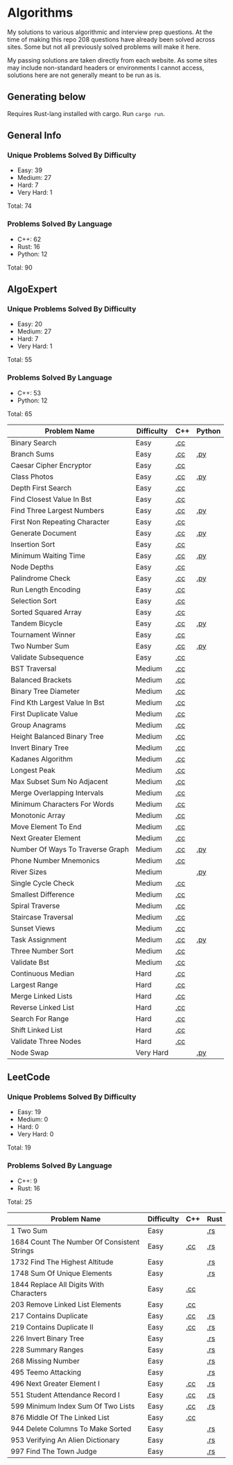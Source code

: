 # Algorithms

My solutions to various algorithmic and interview prep questions.
At the time of making this repo 208 questions have already been solved across sites.
Some but not all previously solved problems will make it here.

My passing solutions are taken directly from each website. As some sites may include non-standard headers or environments I cannot access, solutions here are not generally meant to be run as is.

## Generating below

Requires Rust-lang installed with cargo.
Run `cargo run`.

## General Info
### Unique Problems Solved By Difficulty
* Easy: 39
* Medium: 27
* Hard: 7
* Very Hard: 1

Total: 74

### Problems Solved By Language
* C++: 62
* Rust: 16
* Python: 12

Total: 90


## AlgoExpert
### Unique Problems Solved By Difficulty
* Easy: 20
* Medium: 27
* Hard: 7
* Very Hard: 1

Total: 55

### Problems Solved By Language
* C++: 53
* Python: 12

Total: 65


| Problem Name | Difficulty | C++ | Python |
| --- | --- | --- | --- |
| Binary Search | Easy | [.cc](./AlgoExpert/cpp/binary_search.cc) |  |
| Branch Sums | Easy | [.cc](./AlgoExpert/cpp/branch_sums.cc) | [.py](./AlgoExpert/python/branch_sums.py) |
| Caesar Cipher Encryptor | Easy | [.cc](./AlgoExpert/cpp/caesar_cipher_encryptor.cc) |  |
| Class Photos | Easy | [.cc](./AlgoExpert/cpp/class_photos.cc) | [.py](./AlgoExpert/python/class_photos.py) |
| Depth First Search | Easy | [.cc](./AlgoExpert/cpp/depth_first_search.cc) |  |
| Find Closest Value In Bst | Easy | [.cc](./AlgoExpert/cpp/find_closest_value_in_bst.cc) |  |
| Find Three Largest Numbers | Easy | [.cc](./AlgoExpert/cpp/find_three_largest_numbers.cc) | [.py](./AlgoExpert/python/find_three_largest_numbers.py) |
| First Non Repeating Character | Easy | [.cc](./AlgoExpert/cpp/first_non_repeating_character.cc) |  |
| Generate Document | Easy | [.cc](./AlgoExpert/cpp/generate_document.cc) | [.py](./AlgoExpert/python/generate_document.py) |
| Insertion Sort | Easy | [.cc](./AlgoExpert/cpp/insertion_sort.cc) |  |
| Minimum Waiting Time | Easy | [.cc](./AlgoExpert/cpp/minimum_waiting_time.cc) | [.py](./AlgoExpert/python/minimum_waiting_time.py) |
| Node Depths | Easy | [.cc](./AlgoExpert/cpp/node_depths.cc) |  |
| Palindrome Check | Easy | [.cc](./AlgoExpert/cpp/palindrome_check.cc) | [.py](./AlgoExpert/python/palindrome_check.py) |
| Run Length Encoding | Easy | [.cc](./AlgoExpert/cpp/run_length_encoding.cc) |  |
| Selection Sort | Easy | [.cc](./AlgoExpert/cpp/selection_sort.cc) |  |
| Sorted Squared Array | Easy | [.cc](./AlgoExpert/cpp/sorted_squared_array.cc) |  |
| Tandem Bicycle | Easy | [.cc](./AlgoExpert/cpp/tandem_bicycle.cc) | [.py](./AlgoExpert/python/tandem_bicycle.py) |
| Tournament Winner | Easy | [.cc](./AlgoExpert/cpp/tournament_winner.cc) |  |
| Two Number Sum | Easy | [.cc](./AlgoExpert/cpp/two_number_sum.cc) | [.py](./AlgoExpert/python/two_number_sum.py) |
| Validate Subsequence | Easy | [.cc](./AlgoExpert/cpp/validate_subsequence.cc) |  |
| BST Traversal | Medium | [.cc](./AlgoExpert/cpp/BST_traversal.cc) |  |
| Balanced Brackets | Medium | [.cc](./AlgoExpert/cpp/balanced_brackets.cc) |  |
| Binary Tree Diameter | Medium | [.cc](./AlgoExpert/cpp/binary_tree_diameter.cc) |  |
| Find Kth Largest Value In Bst | Medium | [.cc](./AlgoExpert/cpp/find_kth_largest_value_in_bst.cc) |  |
| First Duplicate Value | Medium | [.cc](./AlgoExpert/cpp/first_duplicate_value.cc) |  |
| Group Anagrams | Medium | [.cc](./AlgoExpert/cpp/group_anagrams.cc) |  |
| Height Balanced Binary Tree | Medium | [.cc](./AlgoExpert/cpp/height_balanced_binary_tree.cc) |  |
| Invert Binary Tree | Medium | [.cc](./AlgoExpert/cpp/invert_binary_tree.cc) |  |
| Kadanes Algorithm | Medium | [.cc](./AlgoExpert/cpp/kadanes_algorithm.cc) |  |
| Longest Peak | Medium | [.cc](./AlgoExpert/cpp/longest_peak.cc) |  |
| Max Subset Sum No Adjacent | Medium | [.cc](./AlgoExpert/cpp/max_subset_sum_no_adjacent.cc) |  |
| Merge Overlapping Intervals | Medium | [.cc](./AlgoExpert/cpp/merge_overlapping_intervals.cc) |  |
| Minimum Characters For Words | Medium | [.cc](./AlgoExpert/cpp/minimum_characters_for_words.cc) |  |
| Monotonic Array | Medium | [.cc](./AlgoExpert/cpp/monotonic_array.cc) |  |
| Move Element To End | Medium | [.cc](./AlgoExpert/cpp/move_element_to_end.cc) |  |
| Next Greater Element | Medium | [.cc](./AlgoExpert/cpp/next_greater_element.cc) |  |
| Number Of Ways To Traverse Graph | Medium | [.cc](./AlgoExpert/cpp/number_of_ways_to_traverse_graph.cc) | [.py](./AlgoExpert/python/number_of_ways_to_traverse_graph.py) |
| Phone Number Mnemonics | Medium | [.cc](./AlgoExpert/cpp/phone_number_mnemonics.cc) |  |
| River Sizes | Medium |  | [.py](./AlgoExpert/python/river_sizes.py) |
| Single Cycle Check | Medium | [.cc](./AlgoExpert/cpp/single_cycle_check.cc) |  |
| Smallest Difference | Medium | [.cc](./AlgoExpert/cpp/smallest_difference.cc) |  |
| Spiral Traverse | Medium | [.cc](./AlgoExpert/cpp/spiral_traverse.cc) |  |
| Staircase Traversal | Medium | [.cc](./AlgoExpert/cpp/staircase_traversal.cc) |  |
| Sunset Views | Medium | [.cc](./AlgoExpert/cpp/sunset_views.cc) |  |
| Task Assignment | Medium | [.cc](./AlgoExpert/cpp/task_assignment.cc) | [.py](./AlgoExpert/python/task_assignment.py) |
| Three Number Sort | Medium | [.cc](./AlgoExpert/cpp/three_number_sort.cc) |  |
| Validate Bst | Medium | [.cc](./AlgoExpert/cpp/validate_bst.cc) |  |
| Continuous Median | Hard | [.cc](./AlgoExpert/cpp/continuous_median.cc) |  |
| Largest Range | Hard | [.cc](./AlgoExpert/cpp/largest_range.cc) |  |
| Merge Linked Lists | Hard | [.cc](./AlgoExpert/cpp/merge_linked_lists.cc) |  |
| Reverse Linked List | Hard | [.cc](./AlgoExpert/cpp/reverse_linked_list.cc) |  |
| Search For Range | Hard | [.cc](./AlgoExpert/cpp/search_for_range.cc) |  |
| Shift Linked List | Hard | [.cc](./AlgoExpert/cpp/shift_linked_list.cc) |  |
| Validate Three Nodes | Hard | [.cc](./AlgoExpert/cpp/validate_three_nodes.cc) |  |
| Node Swap | Very Hard |  | [.py](./AlgoExpert/python/node_swap.py) |

## LeetCode
### Unique Problems Solved By Difficulty
* Easy: 19
* Medium: 0
* Hard: 0
* Very Hard: 0

Total: 19

### Problems Solved By Language
* C++: 9
* Rust: 16

Total: 25


| Problem Name | Difficulty | C++ | Rust |
| --- | --- | --- | --- |
| 1 Two Sum | Easy |  | [.rs](./LeetCode/rust/1_two_sum.rs) |
| 1684 Count The Number Of Consistent Strings | Easy | [.cc](./LeetCode/cpp/1684_count_the_number_of_consistent_strings.cc) | [.rs](./LeetCode/rust/1684_count_the_number_of_consistent_strings.rs) |
| 1732 Find The Highest Altitude | Easy |  | [.rs](./LeetCode/rust/1732_find_the_highest_altitude.rs) |
| 1748 Sum Of Unique Elements | Easy |  | [.rs](./LeetCode/rust/1748_sum_of_unique_elements.rs) |
| 1844 Replace All Digits With Characters | Easy | [.cc](./LeetCode/cpp/1844_replace_all_digits_with_characters.cc) |  |
| 203 Remove Linked List Elements | Easy | [.cc](./LeetCode/cpp/203_remove_linked_list_elements.cc) |  |
| 217 Contains Duplicate | Easy | [.cc](./LeetCode/cpp/217_contains_duplicate.cc) | [.rs](./LeetCode/rust/217_contains_duplicate.rs) |
| 219 Contains Duplicate II | Easy | [.cc](./LeetCode/cpp/219_contains_duplicate_II.cc) | [.rs](./LeetCode/rust/219_contains_duplicate_II.rs) |
| 226 Invert Binary Tree | Easy |  | [.rs](./LeetCode/rust/226_invert_binary_tree.rs) |
| 228 Summary Ranges | Easy |  | [.rs](./LeetCode/rust/228_summary_ranges.rs) |
| 268 Missing Number | Easy |  | [.rs](./LeetCode/rust/268_missing_number.rs) |
| 495 Teemo Attacking | Easy |  | [.rs](./LeetCode/rust/495_teemo_attacking.rs) |
| 496 Next Greater Element I | Easy | [.cc](./LeetCode/cpp/496_next_greater_element_I.cc) | [.rs](./LeetCode/rust/496_next_greater_element_I.rs) |
| 551 Student Attendance Record I | Easy | [.cc](./LeetCode/cpp/551_student_attendance_record_I.cc) | [.rs](./LeetCode/rust/551_student_attendance_record_I.rs) |
| 599 Minimum Index Sum Of Two Lists | Easy | [.cc](./LeetCode/cpp/599_minimum_index_sum_of_two_lists.cc) | [.rs](./LeetCode/rust/599_minimum_index_sum_of_two_lists.rs) |
| 876 Middle Of The Linked List | Easy | [.cc](./LeetCode/cpp/876_middle_of_the_linked_list.cc) |  |
| 944 Delete Columns To Make Sorted | Easy |  | [.rs](./LeetCode/rust/944_delete_columns_to_make_sorted.rs) |
| 953 Verifying An Alien Dictionary | Easy |  | [.rs](./LeetCode/rust/953_verifying_an_alien_dictionary.rs) |
| 997 Find The Town Judge | Easy |  | [.rs](./LeetCode/rust/997_find_the_town_judge.rs) |
